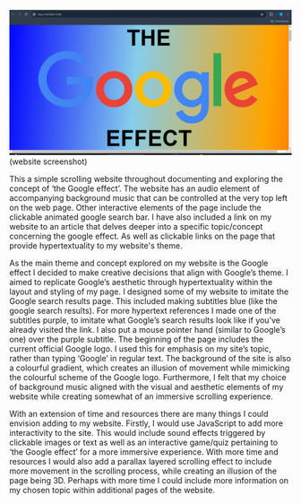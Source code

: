 ![alt text](image.png) (website screenshot)


This a simple scrolling website throughout documenting and exploring the concept of ‘the Google effect’. The website has an audio element of accompanying background music that can be controlled at the very top left on the web page. Other interactive elements of the page include the clickable animated google search bar. I have also included a link on my website to an article that delves deeper into a specific topic/concept concerning the google effect. As well as clickable links on the page that provide hypertextuality to my website's theme.

As the main theme and concept explored on my website is the Google effect I decided to make creative decisions that align with Google’s theme. I aimed to replicate Google’s aesthetic through hypertextuality within the layout and styling of my page. I designed some of my website to imitate the Google search results page. This included making subtitles blue (like the google search results). For more hypertext references I made one of the subtitles purple, to imitate what Google’s search results look like if you’ve already visited the link. I also put a mouse pointer hand (similar to Google’s one) over the purple subtitle. The beginning of the page includes the current official Google logo. I used this for emphasis on my site’s topic, rather than typing ‘Google’ in regular text. The background of the site is also a colourful gradient, which creates an illusion of movement while mimicking the colourful scheme of the Google logo. Furthermore, I felt that my choice of background music aligned with the visual and aesthetic elements of my website while creating somewhat of an immersive scrolling experience.

With an extension of time and resources there are many things I could envision adding to my website. Firstly, I would use JavaScript to add more interactivity to the site. This would include sound effects triggered by clickable images or text as well as an interactive game/quiz pertaining to ‘the Google effect’ for a more immersive experience. With more time and resources I would also add a parallax layered scrolling effect to include more movement in the scrolling process, while creating an illusion of the page being 3D. Perhaps with more time I could include more information on my chosen topic within additional pages of the website. 

